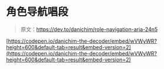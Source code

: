 # 角色导航唱段

> 原文：<https://dev.to/danichim/role-navigation-aria-24n5>

[https://codepen.io/danichim-the-decoder/embed/wVWyWR?height=600&default-tab=result&embed-version=2](https://codepen.io/danichim-the-decoder/embed/wVWyWR?height=600&default-tab=result&embed-version=2)